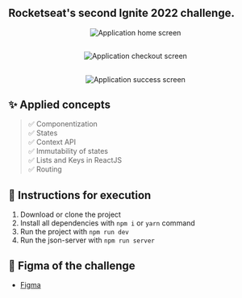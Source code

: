## Rocketseat's second Ignite 2022 challenge.

<div align="center">
    <img title="Application home screen" src="https://github.com/luisfcodes/pucpr-paft/assets/12867589/9a2fcc22-7742-42c9-ba83-202c797a2893" alt="Application home screen">
</div>

##

<div align="center">
    <img title="Application checkout screen" src="https://github.com/luisfcodes/pucpr-paft/assets/12867589/e5b75c22-9c6a-4ab8-9901-9fc78e1a361c" alt="Application checkout screen">
</div>

##

<div align="center">
    <img title="Application success screen" src="https://github.com/luisfcodes/pucpr-paft/assets/12867589/db387a9b-8471-491c-9ce9-48f9dd0ef56f" alt="Application success screen">
</div>

## ✨ Applied concepts

> ✅ Componentization\
> ✅ States\
> ✅ Context API\
> ✅ Immutability of states\
> ✅ Lists and Keys in ReactJS\
> ✅ Routing

## 📝 Instructions for execution

1. Download or clone the project
2. Install all dependencies with `npm i` or `yarn` command
3. Run the project with `npm run dev`
4. Run the json-server with `npm run server`

## 🎨 Figma of the challenge

- [Figma](https://www.figma.com/file/5yT9ZzZmRQRS4yivGGB3pl/Coffee-Delivery/duplicate)
